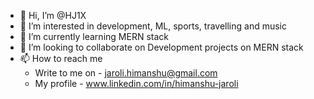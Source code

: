 - 👋 Hi, I’m @HJ1X
- 👀 I’m interested in development, ML, sports, travelling and music
- 🌱 I’m currently learning MERN stack 
- 💞️ I’m looking to collaborate on Development projects on MERN stack
- 📫 How to reach me 
     - Write to me on - jaroli.himanshu@gmail.com
     - My profile - www.linkedin.com/in/himanshu-jaroli

<!---
HJ1X/HJ1X is a ✨ special ✨ repository because its `README.md` (this file) appears on your GitHub profile.
You can click the Preview link to take a look at your changes.
--->
